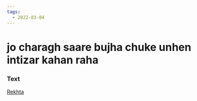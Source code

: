 ```yaml
---
tags:
  - 2022-03-04
---
```

# jo charagh saare bujha chuke unhen intizar kahan raha

### Text
[Rekhta](https://www.rekhta.org/ghazals/jo-charaag-saare-bujhaa-chuke-unhen-intizaar-kahaan-rahaa-ada-jafri-ghazals?lang=ur)

